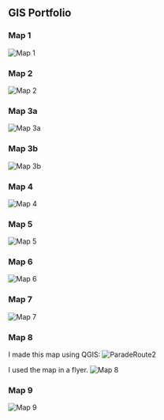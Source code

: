 ## GIS Portfolio

### Map 1

![Map 1](Lab1.png)

### Map 2

![Map 2](Lab2.png)

### Map 3a

![Map 3a](Lab3a.png)

### Map 3b

![Map 3b](Lab3b.png)

### Map 4

![Map 4](Lab4.png)

### Map 5

![Map 5](Lab5.png)

### Map 6

![Map 6](Lab6.png)

### Map 7

![Map 7](Lab7.png)

### Map 8

I made this map using QGIS:
![ParadeRoute2](ParadeRoute2.png)

I used the map in a flyer.
![Map 8](Lab8.png)

### Map 9

![Map 9](Lab9.png)
